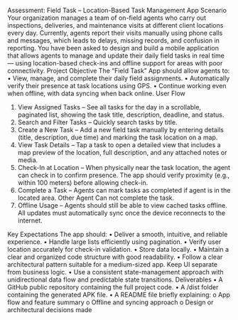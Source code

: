 Assessment: Field Task – Location-Based Task
Management App
Scenario
Your organization manages a team of on-field agents who carry out inspections, deliveries, and
maintenance visits at different client locations every day.
Currently, agents report their visits manually using phone calls and messages, which leads to delays,
missing records, and confusion in reporting.
You have been asked to design and build a mobile application that allows agents to manage and update
their daily field tasks in real time — using location-based check-ins and offline support for areas with
poor connectivity.
Project Objective
The “Field Task” App should allow agents to:
• View, manage, and complete their daily field assignments.
• Automatically verify their presence at task locations using GPS.
• Continue working even when offline, with data syncing when back online.
User Flow
1. View Assigned Tasks – See all tasks for the day in a scrollable, paginated list, showing the
task title, description, deadline, and status.
2. Search and Filter Tasks – Quickly search tasks by title.
3. Create a New Task – Add a new field task manually by entering details (title, description, due
time) and marking the task location on a map.
4. View Task Details – Tap a task to open a detailed view that includes a map preview of the
location, full description, and any attached notes or media.
5. Check-In at Location – When physically near the task location, the agent can check in to
confirm presence. The app should verify proximity (e.g., within 100 meters) before allowing
check-in.
6. Complete a Task – Agents can mark tasks as completed if agent is in the located area. Other
Agent Can not complete the task.
7. Offline Usage – Agents should still be able to view cached tasks offline. All updates must
automatically sync once the device reconnects to the internet.

Key Expectations
The app should:
• Deliver a smooth, intuitive, and reliable experience.
• Handle large lists efficiently using pagination.
• Verify user location accurately for check-in validation.
• Store data locally.
• Maintain a clear and organized code structure with good readability.
• Follow a clear architectural pattern suitable for a medium-sized app. Keep UI separate from
business logic.
• Use a consistent state-management approach with unidirectional data flow and predictable
state transitions.
Deliverables
• A GitHub public repository containing the full project code.
• A /dist folder containing the generated APK file.
• A README file briefly explaining:
o App flow and feature summary
o Offline and syncing approach
o Design or architectural decisions made